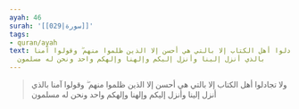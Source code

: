 ```yaml
---
ayah: 46
surah: '[[029|سورة]]'
tags:
- quran/ayah
text: ولا تجادلوا أهل الكتاب إلا بالتي هي أحسن إلا الذين ظلموا منهم ۖ وقولوا آمنا
  بالذي أنزل إلينا وأنزل إليكم وإلهنا وإلهكم واحد ونحن له مسلمون
---
```

> ولا تجادلوا أهل الكتاب إلا بالتي هي أحسن إلا الذين ظلموا منهم ۖ وقولوا آمنا بالذي أنزل إلينا وأنزل إليكم وإلهنا وإلهكم واحد ونحن له مسلمون

